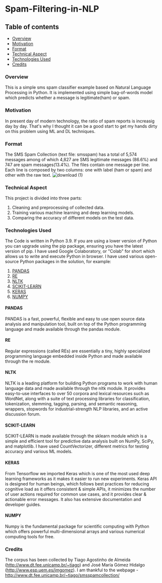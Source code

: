 # Spam-Filtering-in-NLP
## Table of contents
   - [Overview](#overview)
   - [Motivation](#motivation)
   - [Format](#format)
   - [Technical Aspect](#technical-aspect)
   - [Technologies Used](#technologies-used)
   - [Credits](#credits)

### Overview
This is a simple sms spam classifier example based on Natural Language Processing in Python. It is implemented using simple bag-of-words model which predicts whether a message is legitimate(ham) or spam.
### Motivation
In present day of modern technology, the ratio of spam reports is increasig day by day. That's why I thought it can be a good start to get my hands dirty on this problem using ML and DL techniques.  
### Format
The SMS Spam Collection (text file: smsspam) has a total of 5,574 messages among of which 4,827 are SMS legitimate messages (86.6%) and 747 are spam messages(13.4%). The files contain one message per line. Each line is composed by two columns: one with label (ham or spam) and other with the raw text. ![download (1)](https://user-images.githubusercontent.com/74978788/130245939-911201d5-d4bc-4fcd-8404-1723490f3f80.png)

### Technical Aspect
This project is divided into three parts:
1. Cleaning and preprocessing of collected data.
2. Training various machine learning and deep learning models.
3. Comparing the accuracy of different models on the test data.
### Technologies Used
The Code is written in Python 3.9. If you are using a lower version of Python you can upgrade using the pip package, ensuring you have the latest version of pip. I have used Google Colaboratory, or "Colab" for short which allows us to write and execute Python in browser. I have used various open-source Python packages in the solution, for example:
1. [PANDAS](#pandas)
2. [RE](#re)
3. [NLTK](#re)
4. [SCIKIT-LEARN](#scikit-learn)
5. [KERAS](#keras)
6. [NUMPY](#numpy)
#### PANDAS
PANDAS is a fast, powerful, flexible and easy to use open source data analysis and manipulation tool, built on top of the Python programming language and made available through the pandas module.
#### RE
Regular expressions (called REs) are essentially a tiny, highly specialized programming language embedded inside Python and made available through the re module.
#### NLTK
NLTK is a leading platform for building Python programs to work with human language data and made available through the nltk module. It provides easy-to-use interfaces to over 50 corpora and lexical resources such as WordNet, along with a suite of text processing libraries for classification, tokenization, stemming, tagging, parsing, and semantic reasoning, wrappers, stopwords for industrial-strength NLP libraries, and an active discussion forum.
#### SCIKIT-LEARN
SCIKIT-LEARN is made available through the sklearn module which is a simple and efficient tool for predictive data analysis built on NumPy, SciPy, and matplotlib. I have used CountVectorizer, different metrics for testing accuracy and various ML models.
#### KERAS
From Tensorflow we imported Keras which is one of the most used deep learning frameworks as it makes it easier to run new experiments. Keras API is designed for human beings, which follows best practices for reducing cognitive load as it offers consistent & simple APIs, it minimizes the number of user actions required for common use cases, and it provides clear & actionable error messages. It also has extensive documentation and developer guides.
#### NUMPY
Numpy is the fundamental package for scientific computing with Python which offers powerful multi-dimensional arrays and various numerical computing tools for free.
### Credits
The corpus has been collected by Tiago Agostinho de Almeida (http://www.dt.fee.unicamp.br/~tiago) and José María Gómez Hidalgo (http://www.esp.uem.es/jmgomez). I am thankful to the webpage - http://www.dt.fee.unicamp.br/~tiago/smsspamcollection/ 
